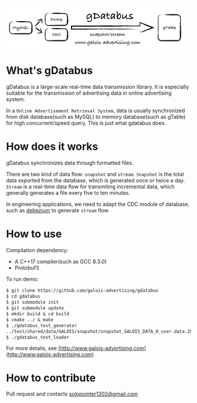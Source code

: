 ![logo](galois-images.001.png)

# What's gDatabus

gDatabus is a large-scale real-time data transmission library. It is especially suitable for the transmission of advertising data in online advertising system. 

In a `Online Advertisement Retrieval System`, data is usually synchronized from disk database(such as MySQL) to memory database(such as gTable) for high concurrent/speed query. This is just what gdatabus does.


# How does it works

gDatabus synchronizes data through formatted files. 

There are two kind of data flow: `snapshot` and `stream`. `Snapshot` is the total data exported from the database, which is generated once or twice a day. `Stream` is a real-time data flow for transmiting incremental data, which generally generates a file every five to ten minutes.

In engineering applications, we need to adapt the CDC module of database, such as [debezium](https://github.com/debezium/debezium) to generate `stream` flow.

# How to use

Compilation dependency:

* A C++17 compiler(such as GCC 8.3.0)
* Protobuf3

To run demo:

```
$ git clone https://github.com/galois-advertising/gdatabus
$ cd gdatabus
$ git submodule init
$ git submodule update
$ mkdir build & cd build
$ cmake ../ & make
$ ./gdatabus_test_generator ../test/shared/data/GALOIS/snapshot/snapshot_GALOIS_DATA_0_user.data.202002092030
$ ./gdatabus_test_loader 
```

For more details, see [http://www.galois-advertising.com](http://www.galois-advertising.com)

# How to contribute

Pull request and contacts solopointer1202@gmail.com
